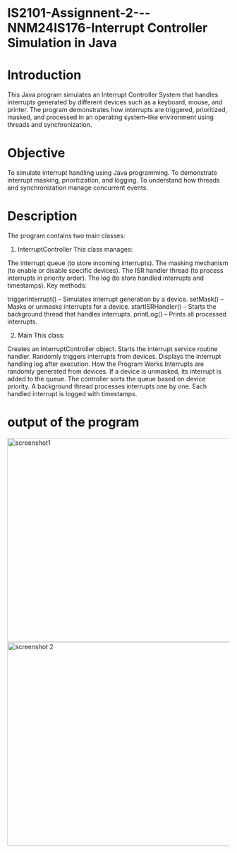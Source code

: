 # IS2101-Assignnent-2---NNM24IS176-Interrupt Controller Simulation in Java
# Introduction
This Java program simulates an Interrupt Controller System that handles interrupts generated by different devices such as a keyboard, mouse, and printer.
The program demonstrates how interrupts are triggered, prioritized, masked, and processed in an operating system–like environment using threads and synchronization.

# Objective
To simulate interrupt handling using Java programming.
To demonstrate interrupt masking, prioritization, and logging.
To understand how threads and synchronization manage concurrent events.

# Description
The program contains two main classes:

1. InterruptController
This class manages:

The interrupt queue (to store incoming interrupts).
The masking mechanism (to enable or disable specific devices).
The ISR handler thread (to process interrupts in priority order).
The log (to store handled interrupts and timestamps).
Key methods:

triggerInterrupt() – Simulates interrupt generation by a device.
setMask() – Masks or unmasks interrupts for a device.
startISRHandler() – Starts the background thread that handles interrupts.
printLog() – Prints all processed interrupts.

2. Main
This class:

Creates an InterruptController object.
Starts the interrupt service routine handler.
Randomly triggers interrupts from devices.
Displays the interrupt handling log after execution.
How the Program Works
Interrupts are randomly generated from devices.
If a device is unmasked, its interrupt is added to the queue.
The controller sorts the queue based on device priority.
A background thread processes interrupts one by one.
Each handled interrupt is logged with timestamps.

# output of the program

<img width="905" height="463" alt="screenshot1" src="https://github.com/user-attachments/assets/5cbfd4d9-6af3-406d-8caa-eb01e9a0afdd" />
<img width="905" height="463" alt="screenshot 2" src="https://github.com/user-attachments/assets/178dd317-2053-403f-b7fa-cb76749ee672" />





